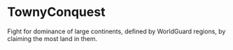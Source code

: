 # TownyConquest
Fight for dominance of large continents, defined by WorldGuard regions, by claiming the most land in them.
